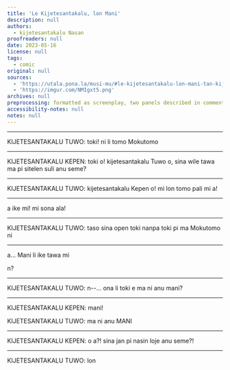 ```yaml
---
title: 'Le Kijetesantakalu, lon Mani'
description: null
authors:
  - kijetesantakalu Nasan
proofreaders: null
date: 2023-05-16
license: null
tags:
  - comic
original: null
sources:
  - 'https://utala.pona.la/musi-mu/#le-kijetesantakalu-lon-mani-tan-kijetesantakalu-nasan'
  - 'https://imgur.com/NMIgxt5.png'
archives: null
preprocessing: formatted as screenplay, two panels described in comments
accessibility-notes: null
notes: null
---
```


<!-- ilo toki li mu lon poka kijetesantakalu Tuwo -->

---

KIJETESANTAKALU TUWO:
toki! ni li tomo Mokutomo

---

KIJETESANTAKALU KEPEN:
toki o! kijetesantakalu Tuwo o, sina wile tawa ma pi sitelen suli anu seme?

---

KIJETESANTAKALU TUWO:
kijetesantakalu Kepen o! mi lon tomo pali mi a!

---

a ike mi! mi sona ala!

---

KIJETESANTAKALU TUWO:
taso sina open toki nanpa toki pi ma Mokutomo ni

---

a... Mani li ike tawa mi

n?

---

KIJETESANTAKALU TUWO:
n--...
ona li toki e ma ni anu mani?

---

KIJETESANTAKALU KEPEN:
mani!

KIJETESANTAKALU TUWO:
ma ni anu MANI

---

KIJETESANTAKALU KEPEN:
o a?! sina jan pi nasin loje anu seme?!

---

KIJETESANTAKALU TUWO:
lon

<!-- sitelen suli pi ma СССР li lon monsi pi kijetesantakalu Tuwo -->
